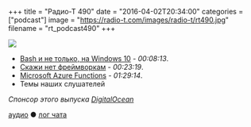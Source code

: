 +++
title = "Радио-Т 490"
date = "2016-04-02T20:34:00"
categories = ["podcast"]
image = "https://radio-t.com/images/radio-t/rt490.jpg"
filename = "rt_podcast490"
+++

![](https://radio-t.com/images/radio-t/rt490.jpg)

- [Bash и не только, на Windows 10](http://www.zdnet.com/article/heres-how-microsoft-will-support-bash-on-windows-10/) - *00:08:13*.
- [Скажи нет фреймворкам](http://www.catonmat.net/blog/frameworks-dont-make-sense/) - *00:23:19*.
- [Microsoft Azure Functions](http://techcrunch.com/2016/03/31/microsoft-answers-aws-lambdas-event-triggered-serverless-apps-with-azure-functions/) - *01:29:14*.
- Темы наших слушателей

_Спонсор этого выпуска [DigitalOcean](https://www.digitalocean.com)_

[аудио](http://cdn.radio-t.com/rt_podcast490.mp3) ● [лог чата](http://chat.radio-t.com/logs/radio-t-490.html)
<audio src="http://cdn.radio-t.com/rt_podcast490.mp3" preload="none"></audio>
